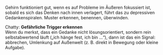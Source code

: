 Gehirn funktioniert gut, wenn es auf Probleme im Äußeren fokussiert ist, sobald es sich das Denken nach innen verlagert, führt das zu depressiven Gedankenspiralen. Muster erkennen, benennen, überwinden.

Chatty:
**Gefährliche Trigger erkennen**  
Wenn du merkst, dass ein Gedanke nicht lösungsorientiert, sondern rein selbstabwertend läuft („ich hänge fest, ich bin …“), dann ist das ein Signal: abbrechen, Umlenkung auf Außenwelt (z. B. direkt in Bewegung oder kleine Aufgabe).